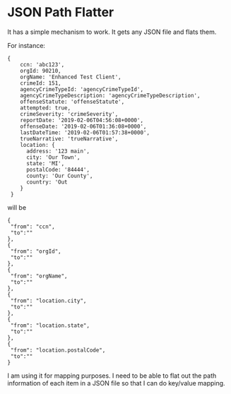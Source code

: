 # JSON Path Flatter
It has a simple mechanism to work. It gets any JSON file and flats them.

For instance:

```
{
    ccn: 'abc123',
    orgId: 90210,
    orgName: 'Enhanced Test Client',
    crimeId: 151,
    agencyCrimeTypeId: 'agencyCrimeTypeId',
    agencyCrimeTypeDescription: 'agencyCrimeTypeDescription',
    offenseStatute: 'offenseStatute',
    attempted: true,
    crimeSeverity: 'crimeSeverity',
    reportDate: '2019-02-06T04:56:08+0000',
    offenseDate: '2019-02-06T01:36:08+0000',
    lastDateTime: '2019-02-06T01:57:38+0000',
    trueNarrative: 'trueNarrative',
    location: {
      address: '123 main',
      city: 'Our Town',
      state: 'MI',
      postalCode: '84444',
      county: 'Our County',
      country: 'Out
    }
 }
 ```
 
 will be 
 
 ```
{
  "from": "ccn",
  "to":""
},
{
  "from": "orgId",
  "to":""
},
{
  "from": "orgName",
  "to":""
},
{
  "from": "location.city",
  "to":""
},
{
  "from": "location.state",
  "to":""
},
{
  "from": "location.postalCode",
  "to":""
}
```

I am using it for mapping purposes. I need to be able to flat out the path information of each item in a JSON file so that I can do key/value mapping.
